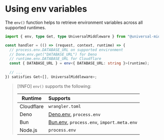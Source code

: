 # Using env variables

The `env()` function helps to retrieve environment variables across all supported runtimes.

```ts twoslash
import { env, type Get, type UniversalMiddleware } from "@universal-middleware/core";

const handler = (() => (request, context, runtime) => {
  // process.env.DATABASE_URL on supported environment
  // Done.env.get("DATABASE_URL") for Deno
  // runtime.env.DATABASE_URL for Cloudflare
  const { DATABASE_URL } = env<{ DATABASE_URL: string }>(runtime);
  
  // ...
}) satisfies Get<[], UniversalMiddleware>;
```

> [!INFO]
> `env()` supports the following:
> 
> | Runtime    | Supports                                                                           |
> |------------|:-----------------------------------------------------------------------------------|
> | Cloudflare | `wrangler.toml`                                                                    |
> | Deno       | [Deno.env](https://docs.deno.com/runtime/reference/env_variables/), `process.env`  |
> | Bun        | [Bun.env](https://bun.sh/guides/runtime/set-env), `process.env`, `import.meta.env` |
> | Node.js    | `process.env`                                                                      |
